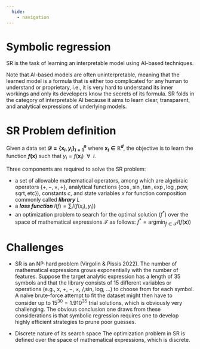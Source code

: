 ```yaml
---
  hide:
    - navigation
---
```


# Symbolic regression

SR is the task of learning an interpretable model using AI-based techniques. 

Note that AI-based models are often uninterpretable, meaning that the learned model is a formula that is either too complicated for any human to understand or proprietary, i.e., it is very hard to understand its inner workings and only its developers know the secrets of its formula. 
SR folds in the category of interpretable AI because it aims to learn clear, transparent, and analytical expressions of underlying models. 

# SR Problem definition

Given a data set **$\mathcal{D} =\{\mathbf{x}_i,y_i\}_{i=1}^{n}$** where **$\mathbf{x}_i \in \mathbb{R}^{d}$**, the objective is to learn the function **$f(\mathbf{x})$** such that $y_i = f(\mathbf{x}_i) ~~\forall ~~i$.

Three components are required to solve the SR problem:

  * a set of allowable mathematical operators, among which are algebraic operators $\{+, -, \times, \div \}$,  analytical functions $\{\cos,\sin,\tan,\exp,\log,\mathrm{pow},\mathrm{sqrt},\mathrm{etc}\}$), constants $c$, and state variables $x$ for function composition commonly called  ***library*** $L$
  * a ***loss function*** $l(f) = \sum_i l(f(x_i),y_i))$ <!--such as the squared difference $|f(x) - y|^2$-->
  * an optimization problem to search for the optimal solution ($f^{*}$) over the space of mathematical expressions $\mathcal{F}$ as follows:<be>
  $f^{*} = \mathrm{argmin}_{f \in\mathcal{F}} l(f(\mathbf{x}))$


# Challenges

- SR is an NP-hard problem  (Virgolin & Pissis 2022).
The number of mathematical expressions grows exponentially with the number of features.
Suppose the target analytic expression has a length of 35 symbols and that the library consists of 15 different variables or operations (e.g., x, +, −, ×, /,sin, log, ...) to choose from for each symbol.
A naive brute-force attempt to fit the dataset might then have to consider up to $15^{30}=1.9 10^{35}$ trial solutions, which is obviously very challenging.
The obvious conclusion one draws from these considerations is that symbolic regression requires one to develop highly efficient strategies to prune poor guesses.

- Discrete nature of its search space
The optimization problem in SR is defined over the space of mathematical expressions, which is discrete. 
<!--- SR has been introduced by Gerwin D., Langley P., and Falkenhainer B.C. in independent research works back in 1970 aiming to redisccover empirical laws.-->
<!--- At a later stage, SR was proposed by Koza as an evolutionary algorithm that represents mathematical expressions as unary-binary trees. -->

